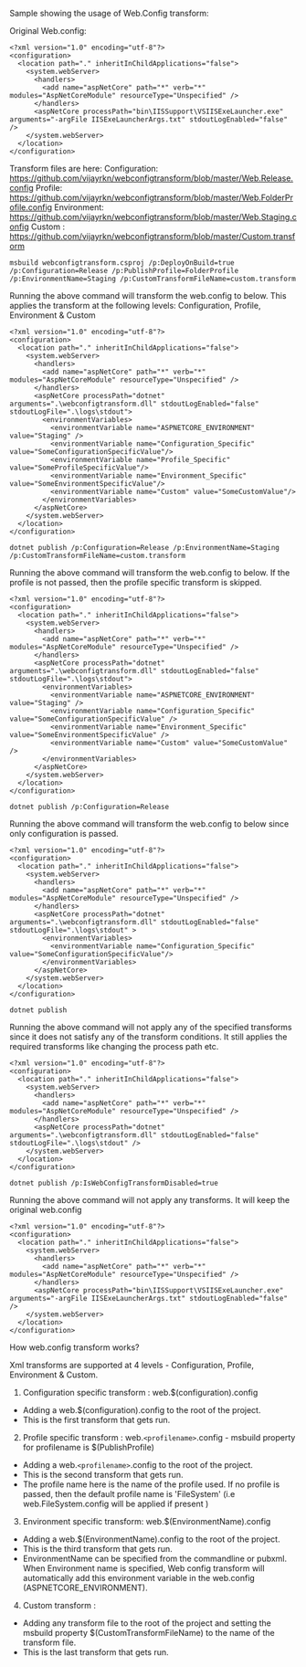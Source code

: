 Sample showing the usage of Web.Config transform:

Original Web.config:
```
<?xml version="1.0" encoding="utf-8"?>
<configuration>
  <location path="." inheritInChildApplications="false">
    <system.webServer>
      <handlers>
        <add name="aspNetCore" path="*" verb="*" modules="AspNetCoreModule" resourceType="Unspecified" />
      </handlers>
      <aspNetCore processPath="bin\IISSupport\VSIISExeLauncher.exe" arguments="-argFile IISExeLauncherArgs.txt" stdoutLogEnabled="false" />
    </system.webServer>
  </location>
</configuration>
```

Transform files are here:
Configuration: https://github.com/vijayrkn/webconfigtransform/blob/master/Web.Release.config
Profile: https://github.com/vijayrkn/webconfigtransform/blob/master/Web.FolderProfile.config
Environment: https://github.com/vijayrkn/webconfigtransform/blob/master/Web.Staging.config
Custom : https://github.com/vijayrkn/webconfigtransform/blob/master/Custom.transform


`msbuild webconfigtransform.csproj /p:DeployOnBuild=true /p:Configuration=Release /p:PublishProfile=FolderProfile /p:EnvironmentName=Staging /p:CustomTransformFileName=custom.transform`

Running the above command will transform the web.config to below. This applies the transform at the following levels: Configuration, Profile, Environment & Custom

```
<?xml version="1.0" encoding="utf-8"?>
<configuration>
  <location path="." inheritInChildApplications="false">
    <system.webServer>
      <handlers>
        <add name="aspNetCore" path="*" verb="*" modules="AspNetCoreModule" resourceType="Unspecified" />
      </handlers>
      <aspNetCore processPath="dotnet" arguments=".\webconfigtransform.dll" stdoutLogEnabled="false" stdoutLogFile=".\logs\stdout">
        <environmentVariables>
          <environmentVariable name="ASPNETCORE_ENVIRONMENT" value="Staging" />
          <environmentVariable name="Configuration_Specific" value="SomeConfigurationSpecificValue"/>
          <environmentVariable name="Profile_Specific" value="SomeProfileSpecificValue"/>
          <environmentVariable name="Environment_Specific" value="SomeEnvironmentSpecificValue"/>
          <environmentVariable name="Custom" value="SomeCustomValue"/>
        </environmentVariables>
      </aspNetCore>
    </system.webServer>
  </location>
</configuration>
```


`dotnet publish /p:Configuration=Release /p:EnvironmentName=Staging /p:CustomTransformFileName=custom.transform`

Running the above command will transform the web.config to below. If the profile is not passed, then the profile specific transform is skipped.

```
<?xml version="1.0" encoding="utf-8"?>
<configuration>
  <location path="." inheritInChildApplications="false">
    <system.webServer>
      <handlers>
        <add name="aspNetCore" path="*" verb="*" modules="AspNetCoreModule" resourceType="Unspecified" />
      </handlers>
      <aspNetCore processPath="dotnet" arguments=".\webconfigtransform.dll" stdoutLogEnabled="false" stdoutLogFile=".\logs\stdout">
        <environmentVariables>
          <environmentVariable name="ASPNETCORE_ENVIRONMENT" value="Staging" />
          <environmentVariable name="Configuration_Specific" value="SomeConfigurationSpecificValue" />
          <environmentVariable name="Environment_Specific" value="SomeEnvironmentSpecificValue" />
          <environmentVariable name="Custom" value="SomeCustomValue" />
        </environmentVariables>
      </aspNetCore>
    </system.webServer>
  </location>
</configuration>
```

`dotnet publish /p:Configuration=Release`

Running the above command will transform the web.config to below since only configuration is passed.

```
<?xml version="1.0" encoding="utf-8"?>
<configuration>
  <location path="." inheritInChildApplications="false">
    <system.webServer>
      <handlers>
        <add name="aspNetCore" path="*" verb="*" modules="AspNetCoreModule" resourceType="Unspecified" />
      </handlers>
      <aspNetCore processPath="dotnet" arguments=".\webconfigtransform.dll" stdoutLogEnabled="false" stdoutLogFile=".\logs\stdout" >
        <environmentVariables>
          <environmentVariable name="Configuration_Specific" value="SomeConfigurationSpecificValue"/>
        </environmentVariables>
      </aspNetCore>
    </system.webServer>
  </location>
</configuration>
```

`dotnet publish`

Running the above command will not apply any of the specified transforms since it does not satisfy any of the transform conditions. It still applies the required transforms like changing the process path etc.

```
<?xml version="1.0" encoding="utf-8"?>
<configuration>
  <location path="." inheritInChildApplications="false">
    <system.webServer>
      <handlers>
        <add name="aspNetCore" path="*" verb="*" modules="AspNetCoreModule" resourceType="Unspecified" />
      </handlers>
      <aspNetCore processPath="dotnet" arguments=".\webconfigtransform.dll" stdoutLogEnabled="false" stdoutLogFile=".\logs\stdout" />
    </system.webServer>
  </location>
</configuration>
```


`dotnet publish /p:IsWebConfigTransformDisabled=true`

Running the above command will not apply any transforms. It will keep the original web.config

```
<?xml version="1.0" encoding="utf-8"?>
<configuration>
  <location path="." inheritInChildApplications="false">
    <system.webServer>
      <handlers>
        <add name="aspNetCore" path="*" verb="*" modules="AspNetCoreModule" resourceType="Unspecified" />
      </handlers>
      <aspNetCore processPath="bin\IISSupport\VSIISExeLauncher.exe" arguments="-argFile IISExeLauncherArgs.txt" stdoutLogEnabled="false" />
    </system.webServer>
  </location>
</configuration>
```

How web.config transform works? 

Xml transforms are supported at 4 levels - Configuration, Profile, Environment & Custom.

1. Configuration specific transform : web.$(configuration).config
  - Adding a web.$(configuration).config to the root of the project.
  - This is the first transform that gets run.


2. Profile specific transform : web.`<profilename>`.config - msbuild property for profilename is $(PublishProfile)
  - Adding a web.`<profilename>`.config to the root of the project.
  - This is the second transform that gets run.
 - The profile name here is the name of the profile used. If no profile is passed, then the default profile name is 'FileSystem' (i.e web.FileSystem.config will be applied if present )


3. Environment specific transform: web.$(EnvironmentName).config
  - Adding a web.$(EnvironmentName).config to the root of the project.
  - This is the third transform that gets run.
 - EnvironmentName can be specified from the commandline or pubxml. When Environment name is specified, Web config transform will automatically add this environment variable in the web.config (ASPNETCORE_ENVIRONMENT).

4. Custom transform : <Any file name>
- Adding any transform file to the root of the project and setting the msbuild property $(CustomTransformFileName) to the name of the transform file.
- This is the last transform that gets run.

